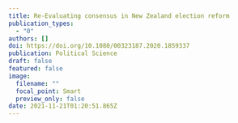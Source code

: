 ```yaml
---
title: Re-Evaluating consensus in New Zealand election reform
publication_types:
  - "0"
authors: []
doi: https://doi.org/10.1080/00323187.2020.1859337
publication: Political Science
draft: false
featured: false
image:
  filename: ""
  focal_point: Smart
  preview_only: false
date: 2021-11-21T01:20:51.865Z
---
```


